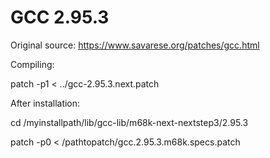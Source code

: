 # GCC 2.95.3

Original source: https://www.savarese.org/patches/gcc.html

Compiling:

patch -p1 < ../gcc-2.95.3.next.patch


After installation:


cd /myinstallpath/lib/gcc-lib/m68k-next-nextstep3/2.95.3

patch -p0 < /pathtopatch/gcc.2.95.3.m68k.specs.patch

